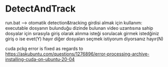 # DetectAndTrack

run.bat --> otomatik detection&tracking girdisi almak için 
kullanım:
executable dosyanın bulunduğu dizinde bulunan video uzantısına sahip dosyalar için sırasıyla giriş olarak alınma isteği sorulacak
girmek istedğiniz giriş o ise evet(Y) hayır diğer dosyaları seçmek istiyorum diyorsanız hayır(N)

cuda pckg error is fixed as regards to https://askubuntu.com/questions/1276896/error-processing-archive-installing-cuda-on-ubuntu-20-04
